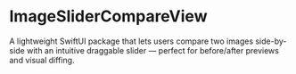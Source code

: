 # ImageSliderCompareView
A lightweight SwiftUI package that lets users compare two images side-by-side with an intuitive draggable slider — perfect for before/after previews and visual diffing.
